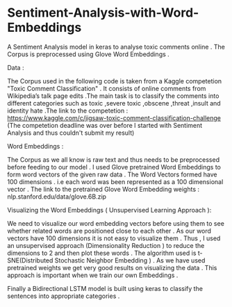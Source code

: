 # Sentiment-Analysis-with-Word-Embeddings
A Sentiment Analysis model in keras to analyse toxic comments online . The Corpus is preprocessed using Glove Word Embeddings .

Data :

The Corpus used in the following code is taken from a Kaggle competetion "Toxic Comment Classification" . It consists of online 
comments from Wikipedia’s talk page edits .The main task is to classify the comments into different categories such as toxic ,severe toxic ,obscene ,threat ,insult and identity hate .The link to the competetion : https://www.kaggle.com/c/jigsaw-toxic-comment-classification-challenge (The competetion deadline was over before I started with Sentiment Analysis and thus couldn't submit my result)  



Word Embeddings :

The Corpus as we all know is raw text and thus needs to be preprocessed before feeding to our model . I used Glove pretrained Word Embeddings to form word vectors of the given raw data . The Word Vectors formed have 100 dimensions . i.e each word was been represented as a 100 dimensional vector .
The link to the pretrained Glove Word Embedding weights : nlp.stanford.edu/data/glove.6B.zip



Visualizing the Word Embeddings ( Unsupervised Learning Approach ):

We need to visualize our word embedding vectors before using them to see whether related words are positioned close to each other .
As our word vectors have 100 dimensions it is not easy to visualize them . Thus , I used an unsupervised approach (Dimensionality Reduction ) to reduce the dimensions to 2 and then plot these words . The algorithm used is t-SNE(Distributed Stochastic Neighbor Embedding ) . As we have used pretrained weights we get very good results on visualizing the data . This approach is important when we train our own Embeddings .



Finally a Bidirectional LSTM model is built using keras to classify the sentences into appropriate categories .
